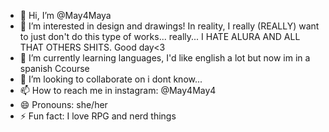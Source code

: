 - 👋 Hi, I’m @May4Maya
- 👀 I’m interested in design and drawings! In reality, I really (REALLY) want to just don't do this type of works... really... I HATE ALURA AND ALL THAT OTHERS SHITS. Good day<3
- 🌱 I’m currently learning languages, I'd like english a lot but now im in a spanish Ccourse
- 💞️ I’m looking to collaborate on i dont know...
- 📫 How to reach me in instagram: @May4May4
- 😄 Pronouns: she/her
- ⚡ Fun fact: I love RPG and nerd things

